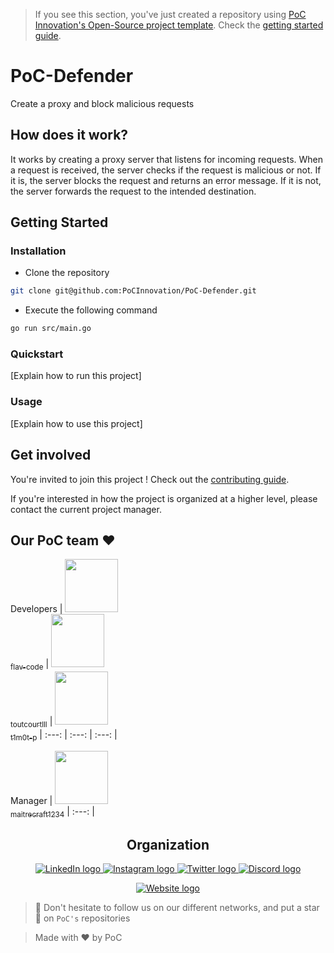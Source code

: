 > If you see this section, you've just created a repository using [PoC Innovation's Open-Source project template](https://github.com/PoCInnovation/open-source-project-template). Check the [getting started guide](./.github/getting-started.md).

# PoC-Defender

Create a proxy and block malicious requests

## How does it work?

It works by creating a proxy server that listens for incoming requests. When a request is received, the server checks if the request is malicious or not. If it is, the server blocks the request and returns an error message. If it is not, the server forwards the request to the intended destination.

## Getting Started

### Installation

- Clone the repository
```bash
git clone git@github.com:PoCInnovation/PoC-Defender.git
```
- Execute the following command
```bash
go run src/main.go
```

### Quickstart

[Explain how to run this project]

### Usage

[Explain how to use this project]

## Get involved

You're invited to join this project ! Check out the [contributing guide](./CONTRIBUTING.md).

If you're interested in how the project is organized at a higher level, please contact the current project manager.

## Our PoC team ❤️

Developers
| [<img src="https://github.com/flav-code.png?size=85" width=85><br><sub>flav-code</sub>](https://github.com/flav-code) | [<img src="https://github.com/toutcourtlll.png?size=85" width=85><br><sub>toutcourtlll</sub>](https://github.com/toutcourtlll) | [<img src="https://github.com/t1m0t-p.png?size=85" width=85><br><sub>t1m0t-p</sub>](https://github.com/t1m0t-p)
| :---: | :---: | :---: |

Manager
| [<img src="https://github.com/maitrecraft1234.png?size=85" width=85><br><sub>maitrecraft1234</sub>](https://github.com/maitrecraft1234)
| :---: |

<h2 align=center>
Organization
</h2>

<p align='center'>
    <a href="https://www.linkedin.com/company/pocinnovation/mycompany/">
        <img src="https://img.shields.io/badge/LinkedIn-0077B5?style=for-the-badge&logo=linkedin&logoColor=white" alt="LinkedIn logo">
    </a>
    <a href="https://www.instagram.com/pocinnovation/">
        <img src="https://img.shields.io/badge/Instagram-E4405F?style=for-the-badge&logo=instagram&logoColor=white" alt="Instagram logo"
>
    </a>
    <a href="https://twitter.com/PoCInnovation">
        <img src="https://img.shields.io/badge/Twitter-1DA1F2?style=for-the-badge&logo=twitter&logoColor=white" alt="Twitter logo">
    </a>
    <a href="https://discord.com/invite/Yqq2ADGDS7">
        <img src="https://img.shields.io/badge/Discord-7289DA?style=for-the-badge&logo=discord&logoColor=white" alt="Discord logo">
    </a>
</p>
<p align=center>
    <a href="https://www.poc-innovation.fr/">
        <img src="https://img.shields.io/badge/WebSite-1a2b6d?style=for-the-badge&logo=GitHub Sponsors&logoColor=white" alt="Website logo">
    </a>
</p>

> 🚀 Don't hesitate to follow us on our different networks, and put a star 🌟 on `PoC's` repositories

> Made with ❤️ by PoC
